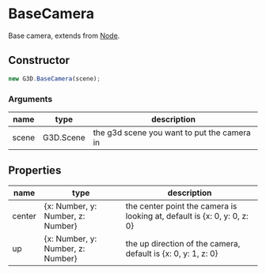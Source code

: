 # BaseCamera

Base camera, extends from [Node](./Node).

## Constructor

```javascript
new G3D.BaseCamera(scene);
```

### Arguments

| name  | type      | description                                 |
| ----- | --------- | ------------------------------------------- |
| scene | G3D.Scene | the g3d scene you want to put the camera in |

## Properties

| name   | type                              | description                                                              |
| ------ | --------------------------------- | ------------------------------------------------------------------------ |
| center | {x: Number, y: Number, z: Number} | the center point the camera is looking at, default is {x: 0, y: 0, z: 0} |
| up     | {x: Number, y: Number, z: Number} | the up direction of the camera, default is {x: 0, y: 1, z: 0}            |
